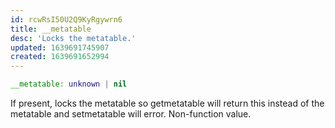 ```yaml
---
id: rcwRsI50U2Q9KyRgywrn6
title: __metatable
desc: 'Locks the metatable.'
updated: 1639691745907
created: 1639691652994
---
```

```Lua
__metatable: unknown | nil
```
If present, locks the metatable so getmetatable will return this instead of the metatable and setmetatable will error. Non-function value.